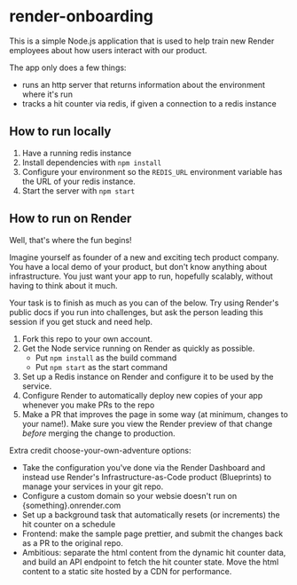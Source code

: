 # render-onboarding

This is a simple Node.js application that is used to help train new Render employees
about how users interact with our product.

The app only does a few things:
- runs an http server that returns information about the environment where it's run
- tracks a hit counter via redis, if given a connection to a redis instance

## How to run locally

1. Have a running redis instance
2. Install dependencies with `npm install`
3. Configure your environment so the `REDIS_URL` environment variable has the URL of your redis instance.
4. Start the server with `npm start`

## How to run on Render

Well, that's where the fun begins!

Imagine yourself as founder of a new and exciting tech product company. You have a local demo
of your product, but don't know anything about infrastructure. You just want your app to run,
hopefully scalably, without having to think about it much.

Your task is to finish as much as you can of the below. Try using Render's public docs if you
run into challenges, but ask the person leading this session if you get stuck and need help.

1. Fork this repo to your own account.
1. Get the Node service running on Render as quickly as possible.
   - Put `npm install` as the build command
   - Put `npm start` as the start command
2. Set up a Redis instance on Render and configure it to be used by the service.
3. Configure Render to automatically deploy new copies of your app whenever you make PRs to the repo
4. Make a PR that improves the page in some way (at minimum, changes to your name!). Make sure you view the Render preview of that change _before_ merging the change to production.

Extra credit choose-your-own-adventure options:
- Take the configuration you've done via the Render Dashboard and instead use Render's Infrastructure-as-Code product (Blueprints) to manage your services in your git repo.
- Configure a custom domain so your websie doesn't run on {something}.onrender.com
- Set up a background task that automatically resets (or increments) the hit counter on a schedule
- Frontend: make the sample page prettier, and submit the changes back as a PR to the original repo.
- Ambitious: separate the html content from the dynamic hit counter data, and build an API endpoint to fetch the hit counter state. Move the html content to a static site hosted by a CDN for performance.
